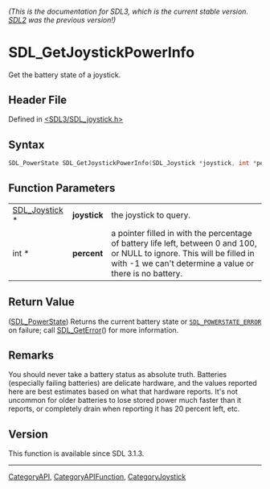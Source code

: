 ###### (This is the documentation for SDL3, which is the current stable version. [SDL2](https://wiki.libsdl.org/SDL2/) was the previous version!)
# SDL_GetJoystickPowerInfo

Get the battery state of a joystick.

## Header File

Defined in [<SDL3/SDL_joystick.h>](https://github.com/libsdl-org/SDL/blob/main/include/SDL3/SDL_joystick.h)

## Syntax

```c
SDL_PowerState SDL_GetJoystickPowerInfo(SDL_Joystick *joystick, int *percent);
```

## Function Parameters

|                                |              |                                                                                                                                                                                       |
| ------------------------------ | ------------ | ------------------------------------------------------------------------------------------------------------------------------------------------------------------------------------- |
| [SDL_Joystick](SDL_Joystick) * | **joystick** | the joystick to query.                                                                                                                                                                |
| int *                          | **percent**  | a pointer filled in with the percentage of battery life left, between 0 and 100, or NULL to ignore. This will be filled in with -1 we can't determine a value or there is no battery. |

## Return Value

([SDL_PowerState](SDL_PowerState)) Returns the current battery state or
[`SDL_POWERSTATE_ERROR`](SDL_POWERSTATE_ERROR) on failure; call
[SDL_GetError](SDL_GetError)() for more information.

## Remarks

You should never take a battery status as absolute truth. Batteries
(especially failing batteries) are delicate hardware, and the values
reported here are best estimates based on what that hardware reports. It's
not uncommon for older batteries to lose stored power much faster than it
reports, or completely drain when reporting it has 20 percent left, etc.

## Version

This function is available since SDL 3.1.3.

----
[CategoryAPI](CategoryAPI), [CategoryAPIFunction](CategoryAPIFunction), [CategoryJoystick](CategoryJoystick)

